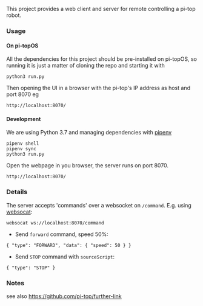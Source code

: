 This project provides a web client and server for remote controlling a pi-top robot.

### Usage
#### On pi-topOS
All the dependencies for this project should be pre-installed on pi-topOS, so
running it is just a matter of cloning the repo and starting it with
```
python3 run.py
```
Then opening the UI in a browser with the pi-top's IP address as host and port 8070 eg
```
http://localhost:8070/
```

#### Development
We are using Python 3.7 and managing dependencies with
[pipenv](https://github.com/pypa/pipenv)
```
pipenv shell
pipenv sync
python3 run.py
```

Open the webpage in you browser, the server runs on port 8070.
```
http://localhost:8070/
```

### Details
The server accepts 'commands' over a websocket on `/command`.
E.g. using [websocat](https://github.com/vi/websocat):
```
websocat ws://localhost:8070/command
```
- Send `forward` command, speed 50%:
```
{ "type": "FORWARD", "data": { "speed": 50 } }
```
- Send `STOP` command with `sourceScript`:
```
{ "type": "STOP" }
```


### Notes
see also https://github.com/pi-top/further-link
